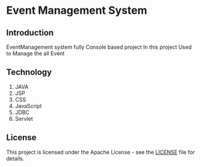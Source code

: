 # Event Management System
## Introduction
   EventManagement system fully Console based project
   In this project Used to Manage the all Event
   
## Technology
   1. JAVA
   2. JSP
   3. CSS
   4. JavaScript
   5. JDBC
   6. Servlet
## License

This project is licensed under the Apache License - see the [LICENSE](License) file for details.
